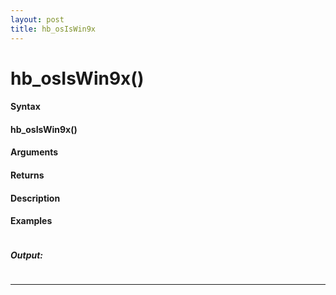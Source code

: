 ```yaml
---
layout: post
title: hb_osIsWin9x
---
```


# hb_osIsWin9x()


#### Syntax

#### hb_osIsWin9x()

#### Arguments

#### Returns

#### Description

#### Examples

```

```

##### Output:

```

```

---